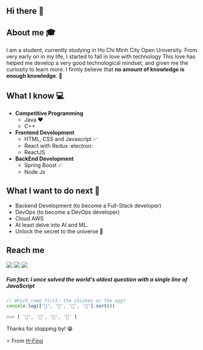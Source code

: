## Hi there 👋

## About me :mortar_board:
I am a student, currently studying in Ho Chi Minh City Open University. From very early on in my life, I started to fall in love with technology  This love has helped me develop a very good technological mindset, and given me the curiosity to learn more. I firmly believe that **no amount of knowledge is enough knowledge**. 🧠

## What I know :computer:
- **Competitive Programming**
	- Java ❤️
	- C++
- **Frontend Development**
	- HTML, CSS and Javascript :white_check_mark:
	- React with Redux :electron:
	- ReactJS
- **BackEnd Development**
	- Spring Boost :white_check_mark:
	- Node Js
   
## What I want to do next :thinking:
- Backend Development (to become a Full-Stack developer)
- DevOps (to become a DevOps developer)
- Cloud AWS
- At least delve into AI and ML.
- Unlock the secret to the universe :rofl:

## Reach me 

[<img src="https://img.shields.io/badge/instagram-%23E4405F.svg?&style=for-the-badge&logo=instagram&logoColor=white">](https://www.instagram.com/nguyeh_hoang/)
[<img src="https://img.shields.io/badge/facebook-%231877F2.svg?&style=for-the-badge&logo=facebook&logoColor=white">](https://www.facebook.com/HFing2209/)
[<img src="https://img.shields.io/badge/Portfolio-%23000000.svg?&style=for-the-badge">](https://github.com/HFing)

##### Fun fact: I once solved the world's oldest question with a single line of JavaScript
<!-- wi*quL3fcV -->

```javascript
// Which came first: the chicken or the egg?
console.log(['🥚', '🐣', '🐥', '🐔'].sort())

>>> [ '🐔', '🐣', '🐥', '🥚' ]
```


Thanks for stopping by! 😁


⭐️ From [H-Fing](hhttps://github.com/HFing)
